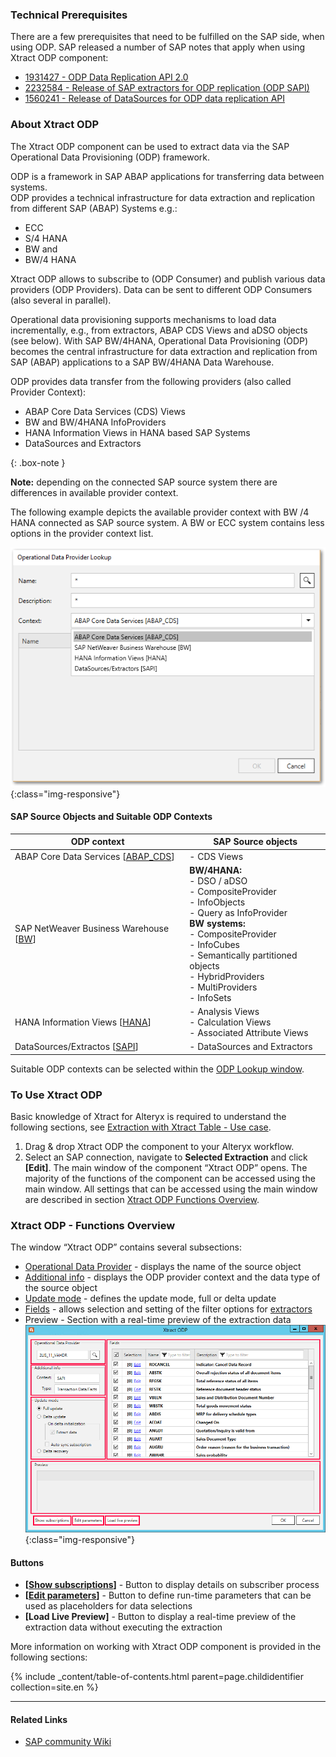 
### Technical Prerequisites

There are a few prerequisites that need to be fulfilled on the SAP side, when using ODP. SAP released a number of SAP notes that apply when using Xtract ODP component:
- [1931427 - ODP Data Replication API 2.0](https://launchpad.support.sap.com/#/notes/1931427)
- [2232584 - Release of SAP extractors for ODP replication (ODP SAPI)](https://launchpad.support.sap.com/#/notes/2232584)
- [1560241 - Release of DataSources for ODP data replication API](https://launchpad.support.sap.com/#/notes/1560241)

### About Xtract ODP

The Xtract ODP component can be used to extract data via the SAP Operational Data Provisioning (ODP) framework. 

ODP is a framework in SAP ABAP applications for transferring data between systems.<br> 
ODP provides a technical infrastructure for data extraction and replication from different SAP (ABAP) Systems e.g.:
- ECC 
- S/4 HANA
- BW and 
- BW/4 HANA

Xtract ODP allows to subscribe to (ODP Consumer) and publish various data providers (ODP Providers). Data can be sent to different ODP Consumers (also several in 
parallel).  

Operational data provisioning supports mechanisms to load data incrementally, e.g., from extractors, ABAP CDS Views and aDSO objects (see below).
With SAP BW/4HANA, Operational Data Provisioning (ODP) becomes the central infrastructure for data extraction and replication from SAP (ABAP) applications to a SAP BW/4HANA Data Warehouse. 
<br/>

ODP provides data transfer from the following providers (also called Provider Context): 
- ABAP Core Data Services (CDS) Views 
- BW and BW/4HANA InfoProviders
- HANA Information Views in HANA based SAP Systems 
- DataSources and Extractors 

{: .box-note }

**Note:** depending on the connected SAP source system there are differences in available provider context. 

The following example depicts the available provider context with BW /4 HANA connected as SAP source system.
A BW or ECC system contains less options in the provider context list.

![ODP Provider Context from an BW/4 HANA System](/img/content/odp/odp-component-context-bw.png){:class="img-responsive"}


#### SAP Source Objects and Suitable ODP Contexts
 
ODP context | SAP Source objects |
------------ |------------ |
ABAP Core Data Services [[ABAP_CDS](./odp-abap-cds-views)]|- CDS Views |
SAP NetWeaver Business Warehouse [[BW](./odp-bw-infoproviders)] |**BW/4HANA:**<br> - DSO / aDSO<br> - CompositeProvider<br> - InfoObjects <br> - Query as InfoProvider<br> **BW systems:**<br> - CompositeProvider<br> - InfoCubes<br> - Semantically partitioned objects<br> - HybridProviders<br> - MultiProviders<br> - InfoSets |
HANA Information Views [[HANA](./odp-hana-views)] | - Analysis Views<br> - Calculation Views<br> - Associated Attribute Views |
DataSources/Extractos [[SAPI](./odp-extractors)] | - DataSources and Extractors |

Suitable ODP contexts can be selected within the [ODP Lookup window](./odp-extractors#extractor-search).


### To Use Xtract ODP 
Basic knowledge of Xtract for Alteryx is required to understand the following sections, see [Extraction with Xtract Table - Use case](../getting-started-xfa/use-case-extraction-with-table).
1. Drag & drop Xtract ODP the component to your Alteryx workflow.
2. Select an SAP connection, navigate to **Selected Extraction** and click **[Edit]**. The main window of the component “Xtract ODP” opens.
The majority of the functions of the component can be accessed using the main window.
All settings that can be accessed using the main window are described in section [Xtract ODP Functions Overview](./odp-functions-ov).


###  Xtract ODP - Functions Overview
The window “Xtract ODP” contains several subsections:

- [Operational Data Provider](./odp-functions-ov#operational-data-provider) - displays the name of the source object
- [Additional info](./odp-functions-ov#additional-info) - displays the ODP provider context and the data type of the source object
- [Update mode](./odp-functions-ov#update-mode) - defines the update mode, full or delta update
- [Fields](./odp-functions-ov#filtering---dynamic-setting-of-the-selection-filters) - allows selection and setting of the filter options for [extractors](./odp-extractors)
- Preview - Section with a real-time preview of the extraction data
![ODP Component](/img/content/xfa/xfa_odp_overview.png){:class="img-responsive"}

#### Buttons
- **[[Show subscriptions](./odp-functions-ov#subscriptions)]** - Button to display details on subscriber process
- **[[Edit parameters](./odp-functions-ov#edit-parameters-)]** - Button to define run-time parameters that can be used as placeholders for data selections
- **[Load Live Preview]** - Button to display a real-time preview of the extraction data without executing the extraction 

More information on working with Xtract ODP component is provided in the following sections:

{% include _content/table-of-contents.html parent=page.childidentifier collection=site.en %}

****
#### Related Links
- [SAP community Wiki](https://wiki.scn.sap.com/wiki/pages/viewpage.action?pageId=449284646)



